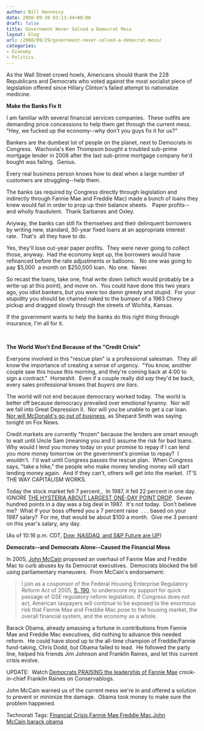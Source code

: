 ```yaml
---
author: Bill Hennessy
date: 2008-09-30 03:13:44+00:00
draft: false
title: Government Never Solved a Democrat Mess
layout: blog
url: /2008/09/29/government-never-solved-a-democrat-mess/
categories:
- Economy
- Politics
---
```


As the Wall Street crowd howls, Americans should thank the 228 Republicans and Democrats who voted against the most socialist piece of legislation offered since Hillary Clinton's failed attempt to nationalize medicine.

**Make the Banks Fix It**

I am familiar with several financial services companies.  These outfits are demanding price concessions to help them get through the current mess.  "Hey, we fucked up the economy--why don't you guys fix it for us?" 

Bankers are the dumbest lot of people on the planet, next to Democrats in Congress.  Wachovia's Ken Thompson bought a troubled sub-prime mortgage lender in 2006 after the last sub-prime mortgage company he'd bought was failing.  Genius. 

Every real business person knows how to deal when a large number of customers are struggling--help them.

The banks (as required by Congress directly through legislation and indirectly through Fannie Mae and Freddie Mac) made a bunch of loans they knew would fail in order to prop up their balance sheets.   Paper profits--and wholly fraudulent.  Thank Sarbanes and Oxley. 

Anyway, the banks can still fix themselves and their delinquent borrowers by writing new, standard, 30-year fixed loans at an appropriate interest rate.  That's  all they have to do. 

Yes, they'll lose out-year paper profits.  They were never going to collect those, anyway.  Had the economy kept up, the borrowers would have refinanced before the rate adjustments or balloons.   No one was going to pay $5,000  a month on $250,000 loan.  No one.  Never. 

So recast the loans, take one, final write down (which would probably be a write-up at this point), and move on.  You could have done this two years ago, you idiot bankers, but you were too damn greedy and stupid.  For your stupidity you should be chained naked to the bumper of a 1963 Chevy pickup and dragged slowly through the streets of Wichita, Kansas. 

If the government wants to help the banks do this right thing through insurance, I'm all for it. 

 

**The World Won't End Because of the "Credit Crisis"**

Everyone involved in this "rescue plan" is a professional salesman.  They all know the importance of creating a sense of urgency.  "You know, another couple saw this house this morning, and they're coming back at 4:00 to sign a contract."  Horseshit.  Even if a couple really did _say_ they'd be back, every sales professional knows that _buyers are liars_. 

The world will not end because democracy worked today.  The world is better off because democracy prevailed over emotional tyranny.  Nor will we fall into Great Depression II.  Nor will you be unable to get a car loan.  [Nor will McDonald's go out of business](https://michellemalkin.com/2008/09/30/lie-of-the-day-mcdonalds-cant-get-credit/), as Shepard Smith was saying tonight on Fox News. 

Credit markets are currently "frozen" because the lenders are smart enough to wait until Uncle Sam (meaning you and I) assume the risk for bad loans.  Why would I lend you money today on your promise to repay if I can lend you more money tomorrow on the government's promise to repay?  I wouldn't.  I'd wait until Congress passes the rescue plan.  When Congress says, "take a hike," the people who make money lending money will start lending money again.  And if they can't, others will get into the market.  IT'S THE WAY CAPITALISM WORKS. 

Today the stock market fell 7 percent.,  In 1987, it fell 22 percent in one day.  IGNORE [THE HYSTERIA ABOUT LARGEST ONE-DAY POINT DROP](https://michellemalkin.com/2008/09/29/some-perspective-for-the-chicken-littles/).  Seven hundred points in a day was a big deal in 1987.  It's not today.  Don't believe me?  What if your boss offered you a 7 percent raise  . . . based on your 1987 salary?  For me, that would be about $100 a month.  Give me 3 percent on this year's salary, any day. 

(As of 10:16 p.m. CDT, [Dow, NASDAQ, and S&P Future are UP](https://www.cnbc.com/id/17689937/site/14081545/))

**Democrats--and Democrats Alone--Caused the Financial Mess**

In 2005, [John McCain](https://www.govtrack.us/congress/record.xpd?id=109-s20060525-16&bill=s109-190) proposed an overhaul of Fannie Mae and Freddie Mac to curb abuses by its Democrat executives.  Democrats blocked the bill using parliamentary maneuvers.  From McCain's endorsement:


> I join as a cosponsor of the Federal Housing Enterprise Regulatory Reform Act of 2005, [S. 190](https://www.govtrack.us/congress/bill.xpd?bill=s109-190), to underscore my support for quick passage of GSE regulatory reform legislation. If Congress does not act, American taxpayers will continue to be exposed to the enormous risk that Fannie Mae and Freddie Mac pose to the housing market, the overall financial system, and the economy as a whole.


Barack Obama, already amassing a fortune in contributions from Fannie Mae and Freddie Mac executives, did nothing to advance this needed reform.  He could have stood up to the all-time champion of Freddie/Fannie fund-taking, Chris Dodd, but Obama failed to lead.  He followed the party line, helped his friends Jim Johnson and Franklin Raines, and let this current crisis evolve.

UPDATE:  Watch [Democrats PRAISING the leadership of Fannie Mae](https://conservablogs.com/bluecollarmuse/2008/09/29/new-video-of-dems-praising-soundness-of-freddie-and-fannie/) crook-in-chief Franklin Raines on Conservablogs.

John McCain warned us of the current mess we're in and offered a solution to prevent or minimize the damage.  Obama took money to make sure the problem happened.


Technorati Tags: [Financial Crisis](https://technorati.com/tags/Financial%20Crisis),[Fannie Mae](https://technorati.com/tags/Fannie%20Mae),[Freddie Mac](https://technorati.com/tags/Freddie%20Mac),[John McCain](https://technorati.com/tags/John%20McCain),[barack obama](https://technorati.com/tags/barack%20obama)

